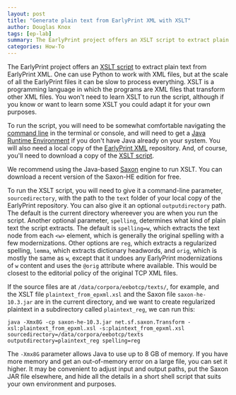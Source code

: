 ```yaml
---
layout: post
title: "Generate plain text from EarlyPrint XML with XSLT"
author: Douglas Knox
tags: [ep-lab]
summary: The EarlyPrint project offers an XSLT script to extract plain text from EarlyPrint XML. 
categories: How-To
---
```


The EarlyPrint project offers an [XSLT script](/assets/xsl/plaintext_from_epxml.xsl) to extract plain text from EarlyPrint XML. One can use Python to work with XML files, but at the scale of all the EarlyPrint files it can be slow to process everything. XSLT is a programming language in which the programs are XML files that transform other XML files. You won't need to learn XSLT to run the script, although if you know or want to learn some XSLT you could adapt it for your own purposes.

To run the script, you will need to be somewhat comfortable navigating the [command line](https://programminghistorian.org/en/lessons/intro-to-bash) in the terminal or console, and will need to get a [Java Runtime Environment](https://openjdk.java.net/install/) if you don't have Java already on your system. You will also need a local copy of the [EarlyPrint XML](https://bitbucket.org/eplib/eebotcp/) repository. And, of course, you'll need to download a copy of the [XSLT script](/assets/xsl/plaintext_from_epxml.xsl).

We recommend using the Java-based [Saxon](https://www.saxonica.com/download/java.xml) engine to run XSLT. You can download a recent version of the Saxon-HE edition for free.

To run the XSLT script, you will need to give it a command-line parameter, `sourcedirectory`, with the path to the `text` folder of your local copy of the EarlyPrint repository. You can also give it an optional `outputdirectory` path. The default is the current directory whereever you are when you run the script. Another optional parameter, `spelling`, determines what kind of plain text the script extracts. The default is `spelling=w`, which extracts the text node from each `<w>` element, which is generally the original spelling with a few modernizations. Other options are `reg`, which extracts a regularized spelling, `lemma`, which extracts dictionary headwords, and `orig`, which is mostly the same as `w`, except that it undoes any EarlyPrint modernizations of `w` content and uses the `@orig` attribute where available. This would be closest to the editorial policy of the original TCP XML files.

If the source files are at `/data/corpora/eebotcp/texts/`, for example, and the XSLT file `plaintext_from_epxml.xsl` and the Saxon file `saxon-he-10.3.jar` are in the current directory, and we want to create regularized plaintext in a subdirectory called `plaintext_reg`, we can run this:

`java -Xmx8G -cp saxon-he-10.3.jar net.sf.saxon.Transform -xsl:plaintext_from_epxml.xsl -s:plaintext_from_epxml.xsl sourcedirectory=/data/corpora/eebotcp/texts outputdirectory=plaintext_reg spelling=reg`

The `-Xmx8G` parameter allows Java to use up to 8 GB of memory. If you have more memory and get an out-of-memory error on a large file, you can set it higher. It may be convenient to adjust input and output paths, put the Saxon JAR file elsewhere, and hide all the details in a short shell script that suits your own environment and purposes.


